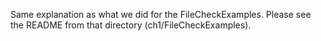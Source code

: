 Same explanation as what we did for the FileCheckExamples.
Please see the README from that directory (ch1/FileCheckExamples).
